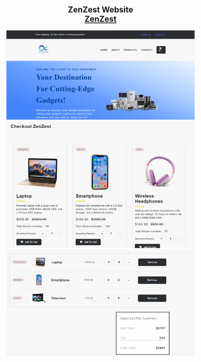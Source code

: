 <h2 align="center">
  ZenZest Website <br/>
  <a href="https://zenzestecomm.vercel.app/" target="">ZenZest</a>
</h2>

<div align="center">
  
 <img alt="Demo" src="public/images/ZenZest1.PNG" />
 <img alt="Demo" src="public/images/ZenZest2.PNG" />
 <img alt="Demo" src="public/images/ZenZest3.PNG" />

</div>
